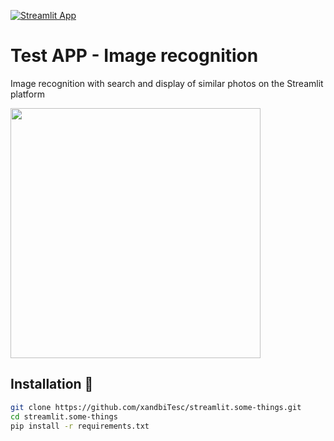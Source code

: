 [![Streamlit App](https://static.streamlit.io/badges/streamlit_badge_black_white.svg)](https://share.streamlit.io/streamlit/example-app-ab-testing/main)

# Test APP - Image recognition

Image recognition with search and display of similar photos on the Streamlit platform

<img src="streamlit.some-things/image.png " width="400"/>

## Installation :balloon:

```bash
git clone https://github.com/xandbiTesc/streamlit.some-things.git
cd streamlit.some-things
pip install -r requirements.txt
```

